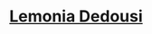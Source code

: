 <script src="https://platform.linkedin.com/badges/js/profile.js" async defer type="text/javascript"></script>
<h1 align="center">
   <div class="badge-base LI-profile-badge" data-locale="en_US" data-size="medium" data-theme="dark" data-type="VERTICAL" data-vanity="lemonia-dedousi" data-version="v1">
      <a class="badge-base__link LI-simple-link" href="https://gr.linkedin.com/in/lemonia-dedousi?trk=profile-badge"> Lemonia Dedousi </a> 
   </div>
</h1>
